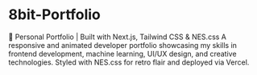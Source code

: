 # 8bit-Portfolio
🔗 Personal Portfolio | Built with Next.js, Tailwind CSS &amp; NES.css A responsive and animated developer portfolio showcasing my skills in frontend development, machine learning, UI/UX design, and creative technologies. Styled with NES.css for retro flair and deployed via Vercel.

